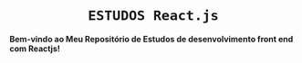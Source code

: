 
# <center>`ESTUDOS React.js`

**Bem-vindo ao Meu Repositório de Estudos de desenvolvimento front end com Reactjs!**
